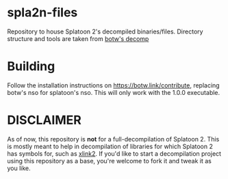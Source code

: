 # spla2n-files

Repository to house Splatoon 2's decompiled binaries/files. Directory structure and tools are taken from [botw's decomp](https://github.com/zeldaret/botw)

# Building

Follow the installation instructions on https://botw.link/contribute, replacing botw's nso for splatoon's nso. This will only work with the 1.0.0 executable.

# DISCLAIMER
As of now, this repository is **not** for a full-decompilation of Splatoon 2. This is mostly meant to help in decompilation of libraries for which Splatoon 2 has symbols for, such as [xlink2](https://github.com/Nitr4m12/xlink2). If you'd like to start a decompilation project using this repository as a base, you're welcome to fork it and tweak it as you like.
